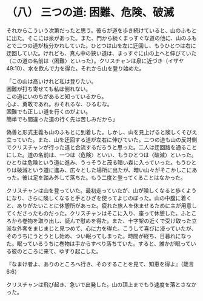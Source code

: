 # （八） 三つの道: 困難、危険、破滅


それからこういう次第だったと思う。彼らが道を歩き続けていると、山のふもとに出た。そこには泉があった。また、門から続くまっすぐな道の他に、山のふもとで二つの道が枝分かれしていた。ひとつは山を左に迂回し、もうひとつは右に迂回していた。けれども、真ん中の狭い道は、まっすぐに山の上へと伸びていた（この道の名前は〈困難〉といった）。クリスチャンは泉に近づき（イザヤ49:10）、水を飲んで力を得た。それから山を登り始めた。

「この山は高いけれど私は登りたい。<br/>困難が打ち寄せても私は倒れない。<br/>この道にいのちがあると知っているから。<br/>心よ、勇敢であれ。おそれるな、ひるむな。<br/>困難でも正しい道を行くのがよい。<br/>簡単でも間違った道の行く先は苦しみだから」

偽善と形式主義も山のふもとに到着した。しかし、山を見上げると険しくそびえ立っていた。また、山を迂回する道が左右に伸びていた。二つの道も山の反対側でクリスチャンが行った道と合流するだろうと思った。二人は迂回路を通ることにした。道の名前は、一つは〈危険〉といい、もうひとつは〈破滅〉といった。ひとりは危険という道に進み、うっそうと茂る暗い森に入っていった。もうひとりは破滅という道に進み、広々とした場所に出たが、暗い山々がそこかしこにあった。彼は足を踏み外して落ちた。もう二度と登ってくることはなかった。

クリスチャンは山を登っていた。最初走っていたが、山が険しくなると歩くようになり、さらに険しくなると手とひざを使ってよじのぼった。山の中腹に着くと、ありがたいことに休憩所があった。疲れた旅人を休ませるために主が用意してくださったものだった。クリスチャンはそこに入り、座って休憩した。ふところから巻物を取り出し、読んで慰めを得た。また、十字架の近くで受け取った立派な外套をまじまじと見つめて、心に力を得た。こうして喜びに浸っていたが、そのうちにうとうとし始め、つい眠ってしまった。時間が経ち、日暮れになった。眠っているうちに巻物は手からすべり落ちていた。すると、誰かが眠っている彼のところに来て、ゆすり起こした。

『なまけ者よ、ありのところへ行き、そのすることを見て、知恵を得よ』（箴言6:6）

クリスチャンは飛び起き、急いで出発した。山の頂上までもう速度を落とさなかった。


